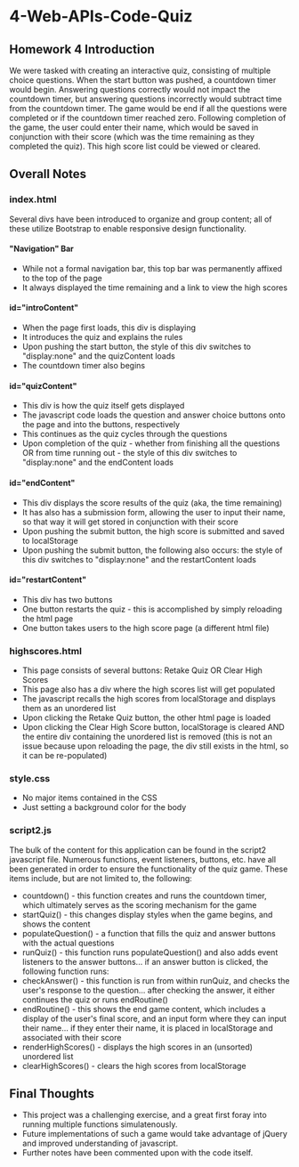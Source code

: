 # 4-Web-APIs-Code-Quiz

## Homework 4 Introduction
We were tasked with creating an interactive quiz, consisting of multiple choice questions. When the start button was pushed, a countdown timer would begin. Answering questions correctly would not impact the countdown timer, but answering questions incorrectly would subtract time from the countdown timer. The game would be end if all the questions were completed or if the countdown timer reached zero. Following completion of the game, the user could enter their name, which would be saved in conjunction with their score (which was the time remaining as they completed the quiz). This high score list could be viewed or cleared.

## Overall Notes

### index.html
Several divs have been introduced to organize and group content; all of these utilize Bootstrap to enable responsive design functionality.

#### "Navigation" Bar
- While not a formal navigation bar, this top bar was permanently affixed to the top of the page
- It always displayed the time remaining and a link to view the high scores

#### id="introContent"
- When the page first loads, this div is displaying
- It introduces the quiz and explains the rules
- Upon pushing the start button, the style of this div switches to "display:none" and the quizContent loads
- The countdown timer also begins

#### id="quizContent"
- This div is how the quiz itself gets displayed
- The javascript code loads the question and answer choice buttons onto the page and into the buttons, respectively
- This continues as the quiz cycles through the questions
- Upon completion of the quiz - whether from finishing all the questions OR from time running out - the style of this div switches to "display:none" and the endContent loads

#### id="endContent"
- This div displays the score results of the quiz (aka, the time remaining)
- It has also has a submission form, allowing the user to input their name, so that way it will get stored in conjunction with their score
- Upon pushing the submit button, the high score is submitted and saved to localStorage
- Upon pushing the submit button, the following also occurs: the style of this div switches to "display:none" and the restartContent loads 

#### id="restartContent"
- This div has two buttons
- One button restarts the quiz - this is accomplished by simply reloading the html page
- One button takes users to the high score page (a different html file)

### highscores.html
- This page consists of several buttons: Retake Quiz OR Clear High Scores
- This page also has a div where the high scores list will get populated
- The javascript recalls the high scores from localStorage and displays them as an unordered list
- Upon clicking the Retake Quiz button, the other html page is loaded
- Upon clicking the Clear High Score button, localStorage is cleared AND the entire div containing the unordered list is removed (this is not an issue because upon reloading the page, the div still exists in the html, so it can be re-populated)

### style.css
- No major items contained in the CSS
- Just setting a background color for the body

### script2.js
The bulk of the content for this application can be found in the script2 javascript file. Numerous functions, event listeners, buttons, etc. have all been generated in order to ensure the functionality of the quiz game. These items include, but are not limited to, the following:
- countdown() - this function creates and runs the countdown timer, which ultimately serves as the scoring mechanism for the game
- startQuiz() - this changes display styles when the game begins, and shows the content
- populateQuestion() - a function that fills the quiz and answer buttons with the actual questions
- runQuiz() - this function runs populateQuestion() and also adds event listeners to the answer buttons... if an answer button is clicked, the following function runs:
- checkAnswer() - this function is run from within runQuiz, and checks the user's response to the question... after checking the answer, it either continues the quiz or runs endRoutine()
- endRoutine() - this shows the end game content, which includes a display of the user's final score, and an input form where they can input their name... if they enter their name, it is placed in localStorage and associated with their score
- renderHighScores() - displays the high scores in an (unsorted) unordered list
- clearHighScores() - clears the high scores from localStorage

## Final Thoughts
- This project was a challenging exercise, and a great first foray into running multiple functions simulatenously.
- Future implementations of such a game would take advantage of jQuery and improved understanding of javascript.
- Further notes have been commented upon with the code itself.
